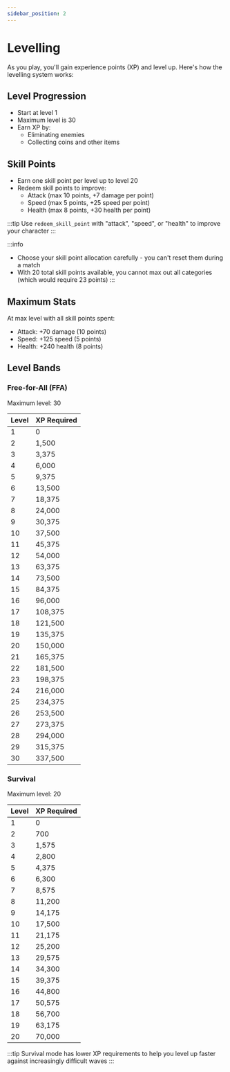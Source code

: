 ```yaml
---
sidebar_position: 2
---
```


# Levelling

As you play, you'll gain experience points (XP) and level up. Here's how the levelling system works:

## Level Progression

- Start at level 1
- Maximum level is 30
- Earn XP by:
  - Eliminating enemies
  - Collecting coins and other items

## Skill Points

- Earn one skill point per level up to level 20
- Redeem skill points to improve:
  - Attack (max 10 points, +7 damage per point)
  - Speed (max 5 points, +25 speed per point)
  - Health (max 8 points, +30 health per point)

:::tip
Use `redeem_skill_point` with "attack", "speed", or "health" to improve your character
:::

:::info

- Choose your skill point allocation carefully - you can't reset them during a match
- With 20 total skill points available, you cannot max out all categories (which would require 23 points)
  :::

## Maximum Stats

At max level with all skill points spent:

- Attack: +70 damage (10 points)
- Speed: +125 speed (5 points)
- Health: +240 health (8 points)

## Level Bands

### Free-for-All (FFA)

Maximum level: 30

| Level | XP Required |
| ----- | ----------- |
| 1     | 0           |
| 2     | 1,500       |
| 3     | 3,375       |
| 4     | 6,000       |
| 5     | 9,375       |
| 6     | 13,500      |
| 7     | 18,375      |
| 8     | 24,000      |
| 9     | 30,375      |
| 10    | 37,500      |
| 11    | 45,375      |
| 12    | 54,000      |
| 13    | 63,375      |
| 14    | 73,500      |
| 15    | 84,375      |
| 16    | 96,000      |
| 17    | 108,375     |
| 18    | 121,500     |
| 19    | 135,375     |
| 20    | 150,000     |
| 21    | 165,375     |
| 22    | 181,500     |
| 23    | 198,375     |
| 24    | 216,000     |
| 25    | 234,375     |
| 26    | 253,500     |
| 27    | 273,375     |
| 28    | 294,000     |
| 29    | 315,375     |
| 30    | 337,500     |

### Survival

Maximum level: 20

| Level | XP Required |
| ----- | ----------- |
| 1     | 0           |
| 2     | 700         |
| 3     | 1,575       |
| 4     | 2,800       |
| 5     | 4,375       |
| 6     | 6,300       |
| 7     | 8,575       |
| 8     | 11,200      |
| 9     | 14,175      |
| 10    | 17,500      |
| 11    | 21,175      |
| 12    | 25,200      |
| 13    | 29,575      |
| 14    | 34,300      |
| 15    | 39,375      |
| 16    | 44,800      |
| 17    | 50,575      |
| 18    | 56,700      |
| 19    | 63,175      |
| 20    | 70,000      |

:::tip
Survival mode has lower XP requirements to help you level up faster against increasingly difficult waves
:::
